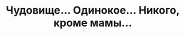 ---
title: 'Чудовище... Одинокое... Никого, кроме мамы…'
# titleEnglish: ''
# dateStart: 2020
dateEnd: 2015
images: ['чудовище_одинокое_никого_кроме_мамы.jpg']
extra: 'бумага крафтовая, масленная пастель'
size: 'больше А3'
# display: false
# text: ''
---
